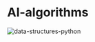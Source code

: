 # AI-algorithms

![data-structures-python](https://user-images.githubusercontent.com/36489953/79068986-073f0f80-7ccb-11ea-8a4c-ea4a1cadcf29.png)
